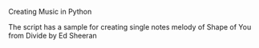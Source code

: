 Creating Music in Python

The script has a sample for creating single notes melody of Shape of You from Divide by Ed Sheeran
